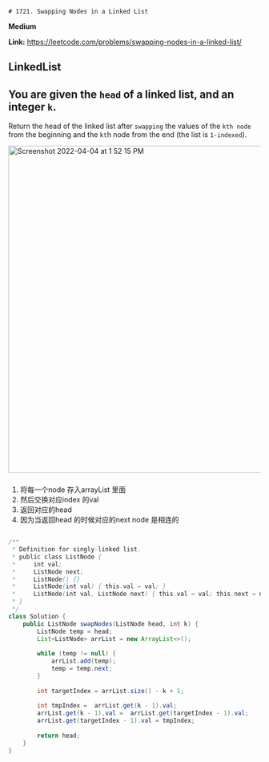     # 1721. Swapping Nodes in a Linked List

**Medium**

**Link:** https://leetcode.com/problems/swapping-nodes-in-a-linked-list/

## LinkedList



## You are given the `head` of a linked list, and an integer `k`.

Return the head of the linked list after `swapping` the values of the `kth node` from the beginning and the `kt`h node from the end (the list is `1-indexed`).


<img width="653" alt="Screenshot 2022-04-04 at 1 52 15 PM" src="https://user-images.githubusercontent.com/37359804/161481910-8ef057bf-18e5-4fa5-9e80-6c5e7e853ba9.png">

### 
1. 将每一个node 存入arrayList 里面
2. 然后交换对应index 的val
3. 返回对应的head
4. 因为当返回head 的时候对应的next node 是相连的

```java

/**
 * Definition for singly-linked list.
 * public class ListNode {
 *     int val;
 *     ListNode next;
 *     ListNode() {}
 *     ListNode(int val) { this.val = val; }
 *     ListNode(int val, ListNode next) { this.val = val; this.next = next; }
 * }
 */
class Solution {
    public ListNode swapNodes(ListNode head, int k) {
        ListNode temp = head;
        List<ListNode> arrList = new ArrayList<>();
        
        while (temp != null) {
            arrList.add(temp);
            temp = temp.next;
        }
        
        int targetIndex = arrList.size() - k + 1;
        
        int tmpIndex =  arrList.get(k - 1).val;
        arrList.get(k - 1).val =  arrList.get(targetIndex - 1).val;
        arrList.get(targetIndex - 1).val = tmpIndex;
        
        return head;
    }
}


```